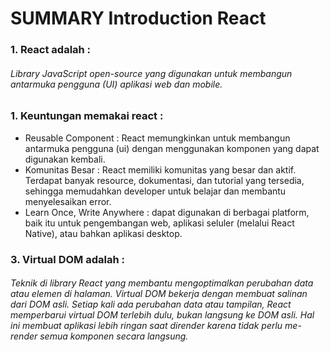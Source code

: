 #  SUMMARY Introduction React
### 1. React adalah : 
###### Library JavaScript open-source yang digunakan untuk membangun antarmuka pengguna (UI) aplikasi web dan mobile.

### 1. Keuntungan memakai react : 
- Reusable Component : React memungkinkan untuk membangun antarmuka pengguna (ui) dengan menggunakan komponen yang dapat digunakan kembali.
- Komunitas Besar : React memiliki komunitas yang besar dan aktif. Terdapat banyak resource, dokumentasi, dan tutorial yang tersedia, sehingga memudahkan developer untuk belajar dan membantu menyelesaikan error.
- Learn Once, Write Anywhere : dapat digunakan di berbagai platform, baik itu untuk pengembangan web, aplikasi seluler (melalui React Native), atau bahkan aplikasi desktop.

### 3. Virtual DOM adalah : 
###### Teknik di library React yang membantu mengoptimalkan perubahan data atau elemen di halaman. Virtual DOM bekerja dengan membuat salinan dari DOM asli. Setiap kali ada perubahan data atau tampilan, React memperbarui virtual DOM terlebih dulu, bukan langsung ke DOM asli. Hal ini membuat aplikasi lebih ringan saat dirender karena tidak perlu me-render semua komponen secara langsung.